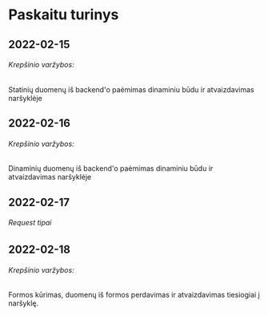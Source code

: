 # Paskaitu turinys


## 2022-02-15
###### Krepšinio varžybos:
Statinių duomenų iš backend'o paėmimas dinaminiu būdu ir atvaizdavimas naršyklėje

## 2022-02-16
###### Krepšinio varžybos:
Dinaminių duomenų iš backend'o paėmimas dinaminiu būdu ir atvaizdavimas naršyklėje

## 2022-02-17
###### Request tipai

## 2022-02-18
###### Krepšinio varžybos:
Formos kūrimas, duomenų iš formos perdavimas ir atvaizdavimas tiesiogiai į naršyklę.